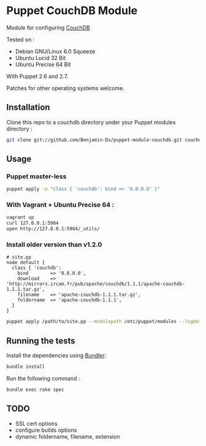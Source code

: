 # Puppet CouchDB Module

Module for configuring [CouchDB](http://couchdb.apache.org/)

Tested on :

* Debian GNU/Linux 6.0 Squeeze
* Ubuntu Lucid 32 Bit
* Ubuntu Precise 64 Bit

With Puppet 2.6 and 2.7.

Patches for other operating systems welcome.

## Installation

Clone this repo to a couchdb directory under your Puppet modules directory :

```bash
git clone git://github.com/Benjamin-Ds/puppet-module-couchdb.git couchdb
```

## Usage

### Puppet master-less

```bash
puppet apply -e "class { 'couchdb': bind => '0.0.0.0' }"
```

### With Vagrant + Ubuntu Precise 64 :

```bash
vagrant up
curl 127.0.0.1:5984
open http://127.0.0.1:5984/_utils/
```

### Install older version than v1.2.0

```puppet
# site.pp
node default {
  class { 'couchdb':
    bind        => '0.0.0.0',
    download    => 'http://mirrors.ircam.fr/pub/apache/couchdb/1.1.1/apache-couchdb-1.1.1.tar.gz',
    filename    => 'apache-couchdb-1.1.1.tar.gz',
    foldername  => 'apache-couchdb-1.1.1',
  }
}
```

```bash
puppet apply /path/to/site.pp --modulepath /etc/puppet/modules --logdest console
```

## Running the tests

Install the dependencies using [Bundler](http://gembundler.com):

```bash
bundle install
```

Run the following command :

```bash
bundle exec rake spec
```

## TODO

* SSL cert options
* configure builds options
* dynamic foldername, filename, extension